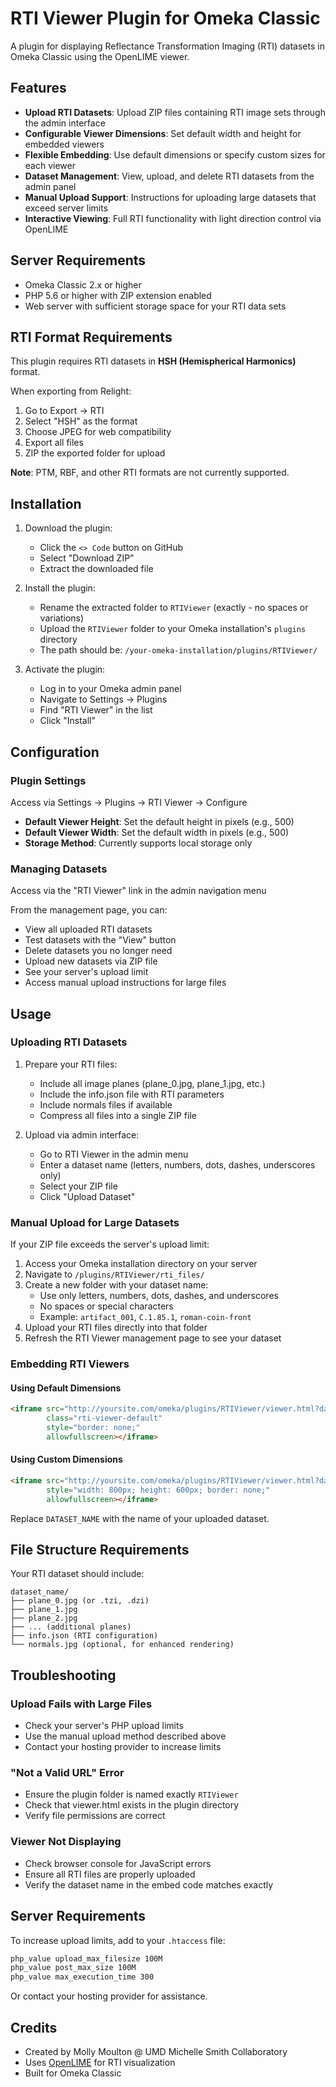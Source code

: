 # RTI Viewer Plugin for Omeka Classic

A plugin for displaying Reflectance Transformation Imaging (RTI) datasets in Omeka Classic using the OpenLIME viewer.

## Features

- **Upload RTI Datasets**: Upload ZIP files containing RTI image sets through the admin interface
- **Configurable Viewer Dimensions**: Set default width and height for embedded viewers
- **Flexible Embedding**: Use default dimensions or specify custom sizes for each viewer
- **Dataset Management**: View, upload, and delete RTI datasets from the admin panel
- **Manual Upload Support**: Instructions for uploading large datasets that exceed server limits
- **Interactive Viewing**: Full RTI functionality with light direction control via OpenLIME

## Server Requirements

- Omeka Classic 2.x or higher
- PHP 5.6 or higher with ZIP extension enabled
- Web server with sufficient storage space for your RTI data sets

## RTI Format Requirements

This plugin requires RTI datasets in **HSH (Hemispherical Harmonics)** format.

When exporting from Relight:
1. Go to Export → RTI
2. Select "HSH" as the format
3. Choose JPEG for web compatibility
4. Export all files
5. ZIP the exported folder for upload

**Note**: PTM, RBF, and other RTI formats are not currently supported.

## Installation

1. Download the plugin:
   - Click the `<> Code` button on GitHub
   - Select "Download ZIP"
   - Extract the downloaded file

2. Install the plugin:
   - Rename the extracted folder to `RTIViewer` (exactly - no spaces or variations)
   - Upload the `RTIViewer` folder to your Omeka installation's `plugins` directory
   - The path should be: `/your-omeka-installation/plugins/RTIViewer/`

3. Activate the plugin:
   - Log in to your Omeka admin panel
   - Navigate to Settings → Plugins
   - Find "RTI Viewer" in the list
   - Click "Install"

## Configuration

### Plugin Settings
Access via Settings → Plugins → RTI Viewer → Configure

- **Default Viewer Height**: Set the default height in pixels (e.g., 500)
- **Default Viewer Width**: Set the default width in pixels (e.g., 500)
- **Storage Method**: Currently supports local storage only

### Managing Datasets
Access via the "RTI Viewer" link in the admin navigation menu

From the management page, you can:
- View all uploaded RTI datasets
- Test datasets with the "View" button
- Delete datasets you no longer need
- Upload new datasets via ZIP file
- See your server's upload limit
- Access manual upload instructions for large files

## Usage

### Uploading RTI Datasets

1. Prepare your RTI files:
   - Include all image planes (plane_0.jpg, plane_1.jpg, etc.)
   - Include the info.json file with RTI parameters
   - Include normals files if available
   - Compress all files into a single ZIP file

2. Upload via admin interface:
   - Go to RTI Viewer in the admin menu
   - Enter a dataset name (letters, numbers, dots, dashes, underscores only)
   - Select your ZIP file
   - Click "Upload Dataset"

### Manual Upload for Large Datasets

If your ZIP file exceeds the server's upload limit:

1. Access your Omeka installation directory on your server
2. Navigate to `/plugins/RTIViewer/rti_files/`
3. Create a new folder with your dataset name:
   - Use only letters, numbers, dots, dashes, and underscores
   - No spaces or special characters
   - Example: `artifact_001`, `C.1.85.1`, `roman-coin-front`
4. Upload your RTI files directly into that folder
5. Refresh the RTI Viewer management page to see your dataset

### Embedding RTI Viewers

#### Using Default Dimensions
```html
<iframe src="http://yoursite.com/omeka/plugins/RTIViewer/viewer.html?dataset=DATASET_NAME" 
        class="rti-viewer-default" 
        style="border: none;" 
        allowfullscreen></iframe>
```

#### Using Custom Dimensions
```html
<iframe src="http://yoursite.com/omeka/plugins/RTIViewer/viewer.html?dataset=DATASET_NAME" 
        style="width: 800px; height: 600px; border: none;" 
        allowfullscreen></iframe>
```

Replace `DATASET_NAME` with the name of your uploaded dataset.

## File Structure Requirements

Your RTI dataset should include:
```
dataset_name/
├── plane_0.jpg (or .tzi, .dzi)
├── plane_1.jpg
├── plane_2.jpg
├── ... (additional planes)
├── info.json (RTI configuration)
└── normals.jpg (optional, for enhanced rendering)
```

## Troubleshooting

### Upload Fails with Large Files
- Check your server's PHP upload limits
- Use the manual upload method described above
- Contact your hosting provider to increase limits

### "Not a Valid URL" Error
- Ensure the plugin folder is named exactly `RTIViewer`
- Check that viewer.html exists in the plugin directory
- Verify file permissions are correct

### Viewer Not Displaying
- Check browser console for JavaScript errors
- Ensure all RTI files are properly uploaded
- Verify the dataset name in the embed code matches exactly

## Server Requirements

To increase upload limits, add to your `.htaccess` file:
```apache
php_value upload_max_filesize 100M
php_value post_max_size 100M
php_value max_execution_time 300
```

Or contact your hosting provider for assistance.

## Credits

- Created by Molly Moulton @ UMD Michelle Smith Collaboratory
- Uses [OpenLIME](https://openlime.githib.io/) for RTI visualization
- Built for Omeka Classic